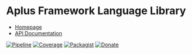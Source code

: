 # Aplus Framework Language Library

- [Homepage](https://aplus-framework.com/docs/language)
- [API Documentation](https://aplus-framework.gitlab.io/libraries/language/docs/)

[![Pipeline](https://gitlab.com/aplus-framework/libraries/language/badges/master/pipeline.svg)](https://gitlab.com/aplus-framework/libraries/language/-/pipelines?scope=branches)
[![Coverage](https://gitlab.com/aplus-framework/libraries/language/badges/master/coverage.svg?job=test:php)](https://aplus-framework.gitlab.io/libraries/language/coverage/)
[![Packagist](https://img.shields.io/packagist/v/aplus/language)](https://packagist.org/packages/aplus/language)
[![Donate](https://img.shields.io/badge/Donate-PayPal-blue.svg)](https://www.paypal.com/cgi-bin/webscr?cmd=_s-xclick&hosted_button_id=NGBNW5PY4VSJ4)
